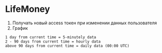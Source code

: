 # LifeMoney

1. Получать новый access токен при изменении данных пользователя
2. График 
```
1 day from current time = 5-minutely data
2 - 90 days from current time = hourly data
above 90 days from current time = daily data (00:00 UTC)
```

